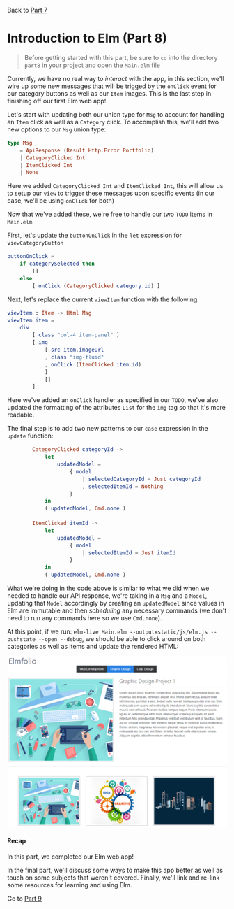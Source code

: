 
Back to [Part 7](../part7/README.md)

# Introduction to Elm (Part 8)

>Before getting started with this part, be sure to `cd` into the directory `part8` in your project and open the `Main.elm` file

Currently, we have no real way to _interact_ with the app, in this section, we'll wire up some new 
messages that will be trigged by the `onClick` event for our category buttons as well as our `Item` images.
This is the last step in finishing off our first Elm web app!

Let's start with updating both our union type for `Msg` to account for handling an `Item` click as well as
a `Category` click. To accomplish this, we'll add two new options to our `Msg` union type:

```elm
type Msg
    = ApiResponse (Result Http.Error Portfolio)
    | CategoryClicked Int
    | ItemClicked Int
    | None
```

Here we added `CategoryClicked Int` and `ItemClicked Int`, this will allow us to setup our `view` to trigger these messages
upon specific events (in our case, we'll be using `onClick` for both)

Now that we've added these, we're free to handle our two `TODO` items in `Main.elm`

First, let's update the `buttonOnClick` in the `let` expression for `viewCategoryButton`

```elm
buttonOnClick =
    if categorySelected then
        []
    else
        [ onClick (CategoryClicked category.id) ]
```

Next, let's replace the current `viewItem` function with the following:

```elm
viewItem : Item -> Html Msg
viewItem item =
    div
        [ class "col-4 item-panel" ]
        [ img
            [ src item.imageUrl
            , class "img-fluid"
            , onClick (ItemClicked item.id)
            ]
            []
        ]
```

Here we've added an `onClick` handler as specified in our `TODO`, we've also updated the formatting of
the attributes `List` for the `img` tag so that it's more readable.

The final step is to add two new patterns to our `case` expression in the `update` function:

```elm
        CategoryClicked categoryId ->
            let
                updatedModel =
                    { model
                        | selectedCategoryId = Just categoryId
                        , selectedItemId = Nothing
                    }
            in
            ( updatedModel, Cmd.none )

        ItemClicked itemId ->
            let
                updatedModel =
                    { model
                        | selectedItemId = Just itemId
                    }
            in
            ( updatedModel, Cmd.none )
```

What we're doing in the code above is similar to what we did when we needed to handle our API response,
we're taking in a `Msg` and a `Model`, updating that `Model` accordingly by creating an 
`updatedModel` since values in Elm are immutable and then _scheduling_ any necessary commands (we don't
need to run any commands here so we use `Cmd.none`).

At this point, if we run: `elm-live Main.elm --output=static/js/elm.js --pushstate --open --debug`, we
should be able to click around on both categories as well as items and update the rendered HTML:

![App Preview](../static/images/app-item-selected.png)

#### Recap

In this part, we completed our Elm web app! 

In the final part, we'll discuss some ways to make this app better as well as touch on some subjects that
weren't covered. Finally, we'll link and re-link some resources for learning and using Elm.

Go to [Part 9](../part9/README.md)